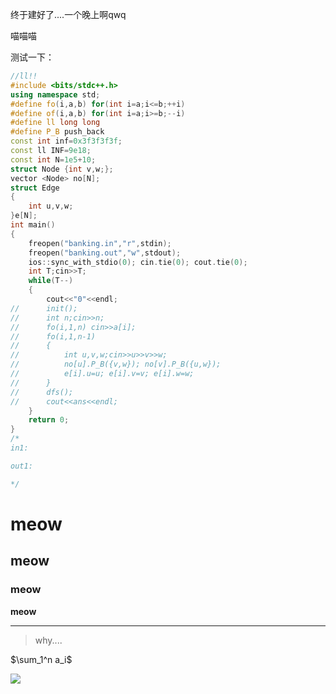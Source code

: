 终于建好了....一个晚上啊qwq

喵喵喵

测试一下：

```cpp
//ll!!
#include <bits/stdc++.h>
using namespace std;
#define fo(i,a,b) for(int i=a;i<=b;++i)
#define of(i,a,b) for(int i=a;i>=b;--i)
#define ll long long
#define P_B push_back
const int inf=0x3f3f3f3f;
const ll INF=9e18;
const int N=1e5+10;
struct Node {int v,w;};
vector <Node> no[N];
struct Edge 
{
	int u,v,w;
}e[N];
int main()
{
	freopen("banking.in","r",stdin);
	freopen("banking.out","w",stdout);
	ios::sync_with_stdio(0); cin.tie(0); cout.tie(0);
	int T;cin>>T;
	while(T--)
	{
		cout<<"0"<<endl;
//		init();
//		int n;cin>>n;
//		fo(i,1,n) cin>>a[i];
//		fo(i,1,n-1)
//		{
//			int u,v,w;cin>>u>>v>>w;
//			no[u].P_B({v,w}); no[v].P_B({u,w});
//			e[i].u=u; e[i].v=v; e[i].w=w;
//		}
//		dfs();
//		cout<<ans<<endl;
	}
	return 0;
}
/*
in1:

out1:

*/
```

# meow
## meow
### meow
**meow**

--------------------------

> why....

$\sum_1^n a_i$


![](https://pic1.imgdb.cn/item/68f5bbf33203f7be0080785b.png)
